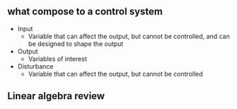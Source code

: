 ##  what compose to a control system
- Input
	-  Variable that can affect the output, but cannot be controlled, and can be designed to shape the output
- Output
	- Variables of interest
- Disturbance
	- Variable that can affect the output, but cannot be controlled
## Linear algebra review
